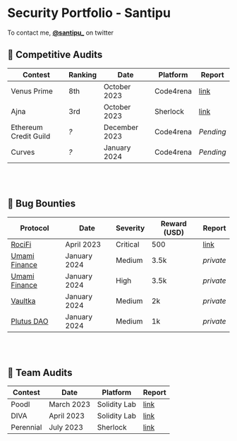 # Security Portfolio - Santipu

To contact me, [**@santipu_**](https://twitter.com/santipu_) on twitter

## 🔎 Competitive Audits 

| Contest                | Ranking | Date          | Platform       | Report  |
|------------------------|---------|---------------|----------------|---------|
|  Venus Prime           | 8th     | October 2023  | Code4rena      |  [link](https://code4rena.com/reports/2023-09-venus)       |
|  Ajna                  | 3rd     | October 2023  | Sherlock       |  [link](https://audits.sherlock.xyz/contests/114/report)        |
|  Ethereum Credit Guild | _?_     | December 2023 | Code4rena      |  _Pending_              |
|  Curves                | _?_     | January 2024  | Code4rena      |  _Pending_                  |

<br><br>

## 🐞 Bug Bounties

| Protocol               | Date          | Severity    | Reward (USD)   | Report  |
|------------------------|---------------|--------------|--|---------|
|  [RociFi](https://defillama.com/protocol/rocifi)                  | April 2023    | Critical       | 500| [link](https://github.com/santipu03/audits/blob/main/bug-bounties/RociFi.md)       |
|  [Umami Finance](https://defillama.com/protocol/umami-finance)    | January 2024  | Medium  | 3.5k| _private_         |
|  [Umami Finance](https://defillama.com/protocol/umami-finance)    | January 2024  | High  | 3.5k| _private_         |
|  [Vaultka](https://defillama.com/protocol/vaultka)                | January 2024  | Medium  | 2k|_private_         |
|  [Plutus DAO](https://defillama.com/protocol/plutusdao)           | January 2024  | Medium  | 1k|_private_         |

<br><br>

## 👥 Team Audits

| Contest  | Date         | Platform      | Report  |
|----------|--------------|---------------|---------|
|  Poodl   |  March 2023  | Solidity Lab  |  [link](https://github.com/santipu03/audits/blob/main/team/Poodl.md)       |
|  DIVA    |  April 2023  | Solidity Lab  |  [link](https://github.com/santipu03/audits/blob/main/team/Diva.md)        |
|Perennial |  July 2023   | Sherlock      |  [link](https://audits.sherlock.xyz/contests/79/report)                    |
